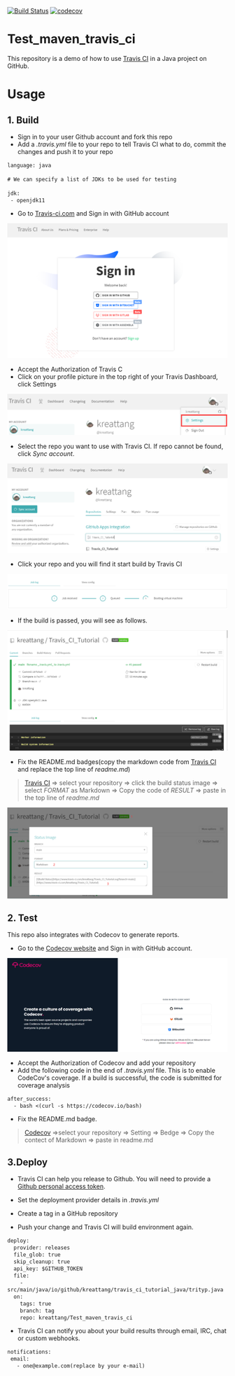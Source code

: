 [![Build Status](https://www.travis-ci.com/kreattang/Test_maven_travis_ci.svg?branch=main)](https://www.travis-ci.com/kreattang/Test_maven_travis_ci)
[![codecov](https://codecov.io/gh/kreattang/Test_maven_travis_ci/branch/main/graph/badge.svg?token=WI3NQL4HK5)](https://codecov.io/gh/kreattang/Test_maven_travis_ci)

# Test_maven_travis_ci
This repository is a demo of how to use [Travis CI](https://docs.travis-ci.com/) in a Java project on GitHub.

# Usage
## 1. Build
* Sign in to your user Github account and fork this repo
* Add a _.travis.yml_ file to your repo to tell Travis CI what to do, commit the changes and push it to your repo
```
language: java

# We can specify a list of JDKs to be used for testing

jdk:
 - openjdk11
```
* Go to [Travis-ci.com](https://travis-ci.com/) and Sign in with GitHub account

![avatar](https://github.com/kreattang/TravisCI_Java/blob/main/img/20210529151710.png)

* Accept the Authorization of Travis C
* Click on your profile picture in the top right of your Travis Dashboard, click Settings 

![avator](https://github.com/kreattang/TravisCI_Java/blob/main/img/20210529153038.png)

* Select the repo you want to use with Travis CI. If repo cannot be found, click _Sync account_.


![avatar](https://github.com/kreattang/TravisCI_Java/blob/main/img/20210529153337.png)

* Click your repo and you will find it start build by Travis CI

![avatar](https://github.com/kreattang/TravisCI_Java/blob/main/img/20210529152709.png)

* If the build is passed, you will see as follows.

![avatar](https://github.com/kreattang/TravisCI_Java/blob/main/img/20210529154131.png)

* Fix the README.md badges(copy the markdown code from [Travis CI](https://travis-ci.com/) and replace the top line of _readme.md_)
> [Travis CI](https://travis-ci.com/) => select your repository => click the build status image => select _FORMAT_ as Markdown => Copy the code of _RESULT_ => paste in the top line of _readme.md_

![acatar](https://github.com/kreattang/TravisCI_Java/blob/main/img/20210529154809.png)

## 2. Test
This repo also integrates with Codecov to generate reports.
* Go to the [Codecov website](https://about.codecov.io/) and Sign in with GitHub account.

![avatar](https://github.com/kreattang/TravisCI_Java/blob/main/img/20210530091144.png)

* Accept the Authorization of Codecov and add your repository 
* Add the following code in the end of _.travis.yml_ file. This is to enable CodeCov's coverage.
If a build is successful, the code is submitted for coverage analysis
```
after_success:
  - bash <(curl -s https://codecov.io/bash)
```
* Fix the README.md badge.
> [Codecov](https://codecov.io/gh)  =>select your repository => Setting => Bedge => Copy the contect of Markdown => paste in readme.md

## 3.Deploy
* Travis CI can help you release to Github. You will need to provide a [Github personal access token](https://docs.github.com/en/github/authenticating-to-github/keeping-your-account-and-data-secure/creating-a-personal-access-token). 

* Set the deployment provider details in _.travis.yml_
* Create a tag in a GitHub repository
* Push your change and Travis CI will build environment again.

```
deploy:
  provider: releases
  file_glob: true
  skip_cleanup: true
  api_key: $GITHUB_TOKEN
  file:
    - src/main/java/io/github/kreattang/travis_ci_tutorial_java/trityp.java
  on:
    tags: true
    branch: tag
    repo: kreattang/Test_maven_travis_ci

```


 * Travis CI can notify you about your build results through email, IRC, chat or custom webhooks.
 ```
 notifications:
  email:
    - one@example.com(replace by your e-mail)
 ```
